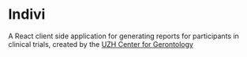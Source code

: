 # Indivi
A React client side application for generating reports for participants in clinical trials, created by the [UZH Center for Gerontology](https://www.zfg.uzh.ch/en.html)
